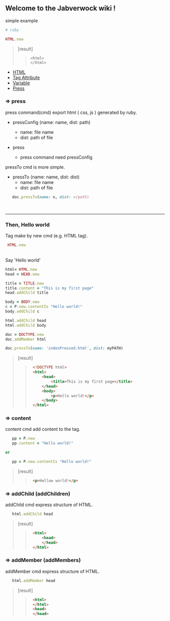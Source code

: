 ## Welcome to the Jabverwock wiki !

simple example

```ruby
# ruby

HTML.new
```
>[result]
>>```
>><html>
>></html>
>>```



- [HTML](./documentation/HTML.md)
- [Tag Attribute](./TagAttribute)
- [Variable](Variable)
- [Press](Press)


### => press

press command(cmd) export html ( css,  js ) generated by ruby.


+ pressConfig (name: name, dist: path)
	+ 	name: file name
	+ dist: path of file

+ press
	+ press command need pressConfig


pressTo cmd is more simple.

+ pressTo (name: name, dist: dist)
	+ name: file name
	+ dist: path of file

 ```ruby
	doc.pressTo(name: n, dist: ~/path)
 ```

 <br>

---
### Then, Hello world

Tag make by new cmd (e.g. HTML tag).

 ```ruby
  HTML.new
 ```

<br>
Say 'Hello world'


```ruby
html= HTML.new
head = HEAD.new

title = TITLE.new
title.content = "This is my first page"
head.addChild title

body = BODY.new
c = P.new.contentIs "Hello world!"
body.addChild c

html.addChild head
html.addChild body

doc = DOCTYPE.new
doc.addMember html

doc.pressTo(name: 'indexPressed.html', dist: myPATH)

```

>[result]
>>```html
>>	<!DOCTYPE html>
>>	<html>
>>		<head>
>>			<title>This is my first page</title>
>>		</head>
>>		<body>
>>			<p>Hello world!</p>
>>		</body>
>>	</html>
>>```

### => content
content cmd add content to the tag.

 ```ruby
	pp = P.new
	pp.content = "Hello world!"

or

	pp = P.new.contentIs "Hello world!"

 ```
>[result]
>>```html
>>	<p>Hwllow world!</p>
>>```

### => addChild (addChildren)
addChild cmd express structure of HTML.

 ```ruby
	html.addChild head
 ```
>[result]
>>```html
>>	<html>
>>		<head>
>>		</head>
>>	</html>
>>```


### => addMember (addMembers)
addMember cmd express structure of HTML.
 ```ruby
	html.addMember head
 ```
>[result]
>>```html
>>	<html>
>>	</html>
>>	<head>
>>	</head>
>>```
